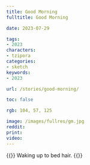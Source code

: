 ```yaml
---
title: Good Morning
fulltitle: Good Morning

date: 2023-07-29

tags:
- 2023
characters:
- tzipora
categories:
- sketch
keywords:
- 2023

url: /stories/good-morning/

toc: false

rgb: 104, 57, 125

image: /images/fullres/gm.jpg
reddit:
print:
video:
---
```

{{<note caption>}}
Waking up to bed hair.
{{</note>}}